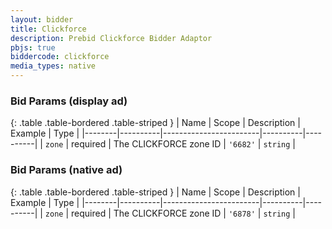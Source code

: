 ```yaml
---
layout: bidder
title: Clickforce
description: Prebid Clickforce Bidder Adaptor
pbjs: true
biddercode: clickforce
media_types: native
---
```


### Bid Params (display ad)

{: .table .table-bordered .table-striped }
| Name   | Scope    | Description            | Example  | Type     |
|--------|----------|------------------------|----------|----------|
| `zone` | required | The CLICKFORCE zone ID | `'6682'` | `string` |

### Bid Params (native ad)

{: .table .table-bordered .table-striped }
| Name   | Scope    | Description            | Example  | Type     |
|--------|----------|------------------------|----------|----------|
| `zone` | required | The CLICKFORCE zone ID | `'6878'` | `string` |

